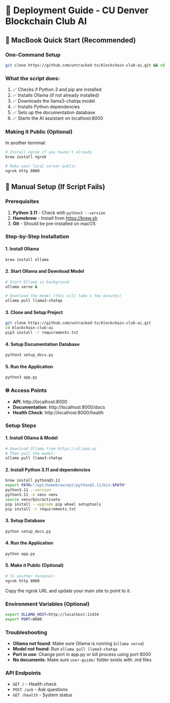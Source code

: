 # 🚀 Deployment Guide - CU Denver Blockchain Club AI

## 🍎 MacBook Quick Start (Recommended)

### One-Command Setup
```bash
git clone https://github.com/untracked-tx/blockchain-club-ai.git && cd blockchain-club-ai && chmod +x start_macbook.sh && ./start_macbook.sh
```

### What the script does:
1. ✅ Checks if Python 3 and pip are installed
2. ✅ Installs Ollama (if not already installed)
3. ✅ Downloads the llama3-chatqa model
4. ✅ Installs Python dependencies
5. ✅ Sets up the documentation database
6. ✅ Starts the AI assistant on localhost:8000

### Making it Public (Optional)
In another terminal:
```bash
# Install ngrok if you haven't already
brew install ngrok

# Make your local server public
ngrok http 8000
```

## 🔧 Manual Setup (If Script Fails)

### Prerequisites
1. **Python 3.11** - Check with `python3 --version`
2. **Homebrew** - Install from https://brew.sh
3. **Git** - Should be pre-installed on macOS

### Step-by-Step Installation

#### 1. Install Ollama
```bash
brew install ollama
```

#### 2. Start Ollama and Download Model
```bash
# Start Ollama in background
ollama serve &

# Download the model (this will take a few minutes)
ollama pull llama3-chatqa
```

#### 3. Clone and Setup Project
```bash
git clone https://github.com/untracked-tx/blockchain-club-ai.git
cd blockchain-club-ai
pip3 install -r requirements.txt
```

#### 4. Setup Documentation Database
```bash
python3 setup_docs.py
```

#### 5. Run the Application
```bash
python3 app.py
```

### 🌐 Access Points
- **API**: http://localhost:8000
- **Documentation**: http://localhost:8000/docs
- **Health Check**: http://localhost:8000/health

### Setup Steps

#### 1. Install Ollama & Model
```bash
# Download Ollama from https://ollama.ai
# Then pull the model:
ollama pull llama3-chatqa
```

#### 2. Install Python 3.11 and dependencies
```bash
brew install python@3.11
export PATH="/opt/homebrew/opt/python@3.11/bin:$PATH"
python3.11 --version
python3.11 -m venv venv
source venv/bin/activate
pip install --upgrade pip wheel setuptools
pip install -r requirements.txt
```

#### 3. Setup Database
```bash
python setup_docs.py
```

#### 4. Run the Application
```bash
python app.py
```

#### 5. Make it Public (Optional)
```bash
# In another terminal:
ngrok http 8000
```

Copy the ngrok URL and update your main site to point to it.

### Environment Variables (Optional)
```bash
export OLLAMA_HOST=http://localhost:11434
export PORT=8000
```

### Troubleshooting
- **Ollama not found**: Make sure Ollama is running (`ollama serve`)
- **Model not found**: Run `ollama pull llama3-chatqa`
- **Port in use**: Change port in app.py or kill process using port 8000
- **No documents**: Make sure `user-guide/` folder exists with .md files

### API Endpoints
- `GET /` - Health check
- `POST /ask` - Ask questions
- `GET /health` - System status
